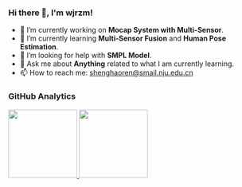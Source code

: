 ### Hi there 👋, I'm wjrzm! 

- 🔭 I’m currently working on **Mocap System with Multi-Sensor**.
- 🌱 I’m currently learning **Multi-Sensor Fusion** and **Human Pose Estimation**.
- 🤔 I’m looking for help with **SMPL Model**.
- 💬 Ask me about **Anything** related to what I am currently learning.
- 📫 How to reach me: shenghaoren@smail.nju.edu.cn

<!--
**wjrzm/wjrzm** is a ✨ _special_ ✨ repository because its `README.md` (this file) appears on your GitHub profile.

Here are some ideas to get you started:

- 🔭 I’m currently working on ...
- 🌱 I’m currently learning ...
- 👯 I’m looking to collaborate on ...
- 🤔 I’m looking for help with ...
- 💬 Ask me about ...
- 📫 How to reach me: ...
- 😄 Pronouns: ...
- ⚡ Fun fact: ...
-->

### GitHub Analytics

<a href="https://github.com/wjrzm">
   <img align="" height="137.9px" src="https://github-readme-stats.vercel.app/api?username=wjrzm&include_all_commits=true&count_private=true&hide_title=true&show_icons=true&include_all_commits=true&line_height=21"/>
   <img align="" height="137.9px" src="https://github-readme-stats.vercel.app/api/top-langs/?username=wjrzm&hide_title=true&layout=compact"/>
